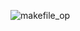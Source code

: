 ![makefile_op](https://user-images.githubusercontent.com/81178250/132361488-64eca058-3e1e-49ed-bae8-899fa1cc362c.png)
